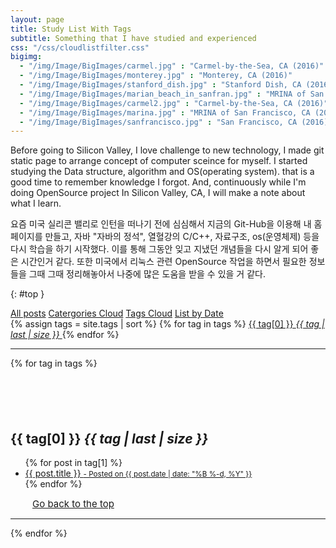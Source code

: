 ```yaml
---
layout: page
title: Study List With Tags
subtitle: Something that I have studied and experienced
css: "/css/cloudlistfilter.css"
bigimg: 
  - "/img/Image/BigImages/carmel.jpg" : "Carmel-by-the-Sea, CA (2016)"
  - "/img/Image/BigImages/monterey.jpg" : "Monterey, CA (2016)"
  - "/img/Image/BigImages/stanford_dish.jpg" : "Stanford Dish, CA (2016)"
  - "/img/Image/BigImages/marian_beach_in_sanfran.jpg" : "MRINA of San Francisco, CA (2016)"
  - "/img/Image/BigImages/carmel2.jpg" : "Carmel-by-the-Sea, CA (2016)"
  - "/img/Image/BigImages/marina.jpg" : "MRINA of San Francisco, CA (2016)"
  - "/img/Image/BigImages/sanfrancisco.jpg" : "San Francisco, CA (2016)"
---
```


Before going to Silicon Valley, I love challenge to new technology, I made git static page to arrange concept of computer sceince for myself. I started studying the Data structure, algorithm and OS(operating system). that is a good time to remember knowledge I forgot. And, continuously while I'm doing OpenSource project In Silicon Valley, CA, I will make a note about what I learn. 

요즘 미국 실리콘 밸리로 인턴을 떠나기 전에 심심해서 지금의 Git-Hub을 이용해 내 홈페이지를 만들고, 자바 "자바의 정석", 열혈강의 C/C++, 자료구조, os(운영체제) 등을 다시 학습을 하기 시작했다. 이를 통해 그동안 잊고 지냈던 개념들을 다시 알게 되어 좋은 시간인거 같다. 또한 미국에서 리눅스 관련 OpenSource 작업을 하면서 필요한 정보들을 그때 그때 정리해놓아서 나중에 많은 도움을 받을 수 있을 거 같다.

{: #top }

<!-- this code si from https://github.com/daattali/daattali.github.io/blob/master/index.html --> 
<div class="list-filters post-preview">
  <a href="/" class="list-filter">All posts</a>
  <a href="/alistofcategories" class="list-filter">Catergories Cloud</a>
  <a href="/alistofcloudoftags" class="list-filter filter-selected">Tags Cloud</a>
  <a href="/alistofdate" class="list-filter">List by Date</a>
</div>

<!-- this code from https://github.com/codinfox/codinfox-lanyon/blob/dev/blog/tags.html-->
<!-- class="later on" means I will design again -->
<!-- class="later on" is changed while seeing my github page of index.html--> 

  <div class="blog-tags"> <!-- blog-tags-->
    {% assign tags = site.tags | sort %}
    {% for tag in tags %} <!--"#{{ tag[0] | slugify }}"--> 
    <a href="#{{ tag[0] | slugify }}" class="btn btn-default" style="font-size: {{ tag | last | size  |  times: 4 | plus: 80  }}%"> <!-- style="color: #1C1C1C;" is font color of cloud index -->
      <span class="fa fa-folder-open" aria-hidden="true" style="color: #1C1C1C;"> <!-- I got rid of left option-->
        {{ tag[0] }} <i class="badge">{{ tag | last | size }}</i>
      </span>
    </a>
    {% endfor %}
  </div>
  <hr/> <!-- margin-top and margin-bottom in main.css -->
  <div class="post-preview"> <!--post-preview and maring-bottom is what I need-->
    {% for tag in tags %} <!-- style="padding-top: 70px;" is used to deal with nav-bar -->
      <h2 id="{{ tag[0] | slugify }}" style="padding-top: 70px;"> {{ tag[0] }}  <i class="badge">{{ tag | last | size }}</i></h2> <!-- I added new class -->
      <ul class="later on"> <!-- post-subtitle -->
        {% for post in tag[1] %}
          <a class="post-subtitle" href="{{ site.baseurl }}{{ post.url }}"><!-- I think I have to find css of class ou, first of all, I use post-title--> <!-- I think I don't need class of a tag in here -->
        <li>
        {{ post.title }}
        <!-- <p class="post-meta"></p> in index.thml -->  
        <small class="post-meta"> - Posted on {{ post.date | date: "%B %-d, %Y" }}</small>
        </li>
        </a>
        {% endfor %}
      </ul>
        <a href="#top" class="btn btn-default" style="font-size: 15px; padding: 0px 5px; margin-left: 30px">
          <span class="fa fa-refresh" aria-hidden="true"></span> Go back to the top
        </a>  
        <hr/>
    {% endfor %}
  </div>
